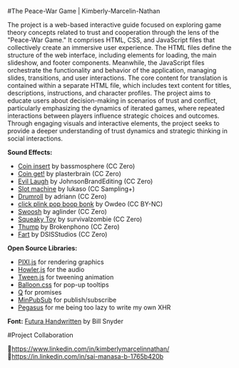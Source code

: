 #The Peace-War Game | Kimberly-Marcelin-Nathan

The project is a web-based interactive guide focused on exploring game theory 
concepts related to trust and cooperation through the lens of the "Peace-War Game."
It comprises HTML, CSS, and JavaScript files that collectively create an 
immersive user experience. The HTML files define the structure of the web interface,
including elements for loading, the main slideshow, and footer components. 
Meanwhile, the JavaScript files orchestrate the functionality and behavior
of the application, managing slides, transitions, and user interactions.
The core content for translation is contained within a separate HTML file,
which includes text content for titles, descriptions, instructions, and 
character profiles. The project aims to educate users about decision-making
in scenarios of trust and conflict, particularly emphasizing the dynamics of
iterated games, where repeated interactions between players influence strategic
choices and outcomes. Through engaging visuals and interactive elements,
the project seeks to provide a deeper understanding of trust dynamics and 
strategic thinking in social interactions.

**Sound Effects:**

* [Coin insert](https://freesound.org/people/bassmosphere/sounds/384700/) by bassmosphere (CC Zero)
* [Coin get!](https://freesound.org/people/plasterbrain/sounds/242857/) by plasterbrain (CC Zero)
* [Evil Laugh](https://freesound.org/people/JohnsonBrandEditing/sounds/173933/) by JohnsonBrandEditing (CC Zero)
* [Slot machine](https://freesound.org/people/lukaso/sounds/69689/) by lukaso (CC Sampling+)
* [Drumroll](https://freesound.org/people/adriann/sounds/191718/) by adriann (CC Zero)
* [click plink pop boop bonk](https://freesound.org/people/Owdeo/sounds/116653/) by Owdeo (CC BY-NC)
* [Swoosh](https://freesound.org/people/aglinder/sounds/264468/) by aglinder (CC Zero)
* [Squeaky Toy](https://freesound.org/people/survivalzombie/sounds/240015/) by survivalzombie (CC Zero)
* [Thump](https://freesound.org/people/Brokenphono/sounds/344149/) by Brokenphono (CC Zero)
* [Fart](https://freesound.org/people/DSISStudios/sounds/241000/) by DSISStudios (CC Zero)

**Open Source Libraries:**

* [PIXI.js](http://www.pixijs.com/) for rendering graphics
* [Howler.js](https://howlerjs.com/) for the audio
* [Tween.js](http://www.createjs.com/tweenjs) for tweening animation
* [Balloon.css](https://kazzkiq.github.io/balloon.css/) for pop-up tooltips
* [Q](https://github.com/kriskowal/q/) for promises
* [MinPubSub](https://github.com/daniellmb/MinPubSub) for publish/subscribe
* [Pegasus](https://github.com/typicode/pegasus) for me being too lazy to write my own XHR

**Font:** [Futura Handwritten](http://www.dafont.com/futurahandwritten.font) by Bill Snyder

#Project Collaboration

🔗https://www.linkedin.com/in/kimberlymarcelinnathan/ \
🔗https://in.linkedin.com/in/sai-manasa-b-1765b420b
